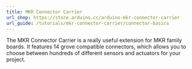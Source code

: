 ```yaml
---
title: MKR Connector Carrier
url_shop: https://store.arduino.cc/arduino-mkr-connector-carrier
url_guide: /tutorials/mkr-connector-carrier/connector-basics
---
```


The MKR Connector Carrier is a really useful extension for MKR family boards. It features 14 grove compatible connectors, which allows you to choose between hundreds of different sensors and actuators for your project.     
